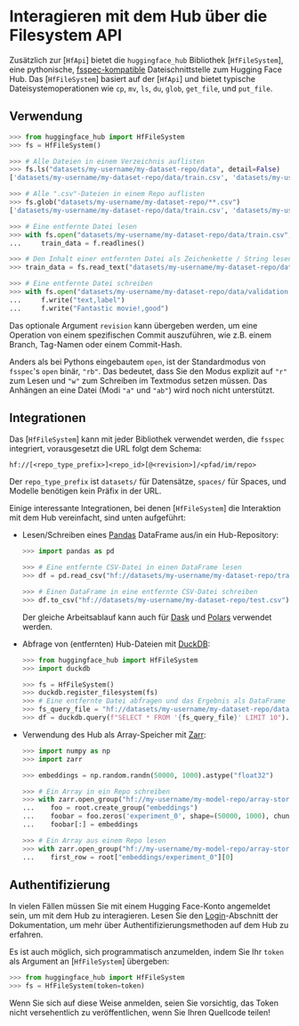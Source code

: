 <!--⚠️ Note that this file is in Markdown but contains specific syntax for our doc-builder (similar to MDX) that may not be
rendered properly in your Markdown viewer.
-->

# Interagieren mit dem Hub über die Filesystem API

Zusätzlich zur [`HfApi`] bietet die `huggingface_hub` Bibliothek [`HfFileSystem`], eine pythonische, [fsspec-kompatible](https://filesystem-spec.readthedocs.io/en/latest/) Dateischnittstelle zum Hugging Face Hub. Das [`HfFileSystem`] basiert auf der [`HfApi`] und bietet typische Dateisystemoperationen wie `cp`, `mv`, `ls`, `du`, `glob`, `get_file`, und `put_file`.

## Verwendung

```python
>>> from huggingface_hub import HfFileSystem
>>> fs = HfFileSystem()

>>> # Alle Dateien in einem Verzeichnis auflisten
>>> fs.ls("datasets/my-username/my-dataset-repo/data", detail=False)
['datasets/my-username/my-dataset-repo/data/train.csv', 'datasets/my-username/my-dataset-repo/data/test.csv']

>>> # Alle ".csv"-Dateien in einem Repo auflisten
>>> fs.glob("datasets/my-username/my-dataset-repo/**.csv")
['datasets/my-username/my-dataset-repo/data/train.csv', 'datasets/my-username/my-dataset-repo/data/test.csv']

>>> # Eine entfernte Datei lesen
>>> with fs.open("datasets/my-username/my-dataset-repo/data/train.csv", "r") as f:
...     train_data = f.readlines()

>>> # Den Inhalt einer entfernten Datei als Zeichenkette / String lesen
>>> train_data = fs.read_text("datasets/my-username/my-dataset-repo/data/train.csv", revision="dev")

>>> # Eine entfernte Datei schreiben
>>> with fs.open("datasets/my-username/my-dataset-repo/data/validation.csv", "w") as f:
...     f.write("text,label")
...     f.write("Fantastic movie!,good")
```

Das optionale Argument `revision` kann übergeben werden, um eine Operation von einem spezifischen Commit auszuführen, wie z.B. einem Branch, Tag-Namen oder einem Commit-Hash.

Anders als bei Pythons eingebautem `open`, ist der Standardmodus von `fsspec`'s `open` binär, `"rb"`. Das bedeutet, dass Sie den Modus explizit auf `"r"` zum Lesen und `"w"` zum Schreiben im Textmodus setzen müssen. Das Anhängen an eine Datei (Modi `"a"` und `"ab"`) wird noch nicht unterstützt.

## Integrationen

Das [`HfFileSystem`] kann mit jeder Bibliothek verwendet werden, die `fsspec` integriert, vorausgesetzt die URL folgt dem Schema:

```
hf://[<repo_type_prefix>]<repo_id>[@<revision>]/<pfad/im/repo>
```

Der `repo_type_prefix` ist `datasets/` für Datensätze, `spaces/` für Spaces, und Modelle benötigen kein Präfix in der URL.

Einige interessante Integrationen, bei denen [`HfFileSystem`] die Interaktion mit dem Hub vereinfacht, sind unten aufgeführt:

* Lesen/Schreiben eines [Pandas](https://pandas.pydata.org/pandas-docs/stable/user_guide/io.html#reading-writing-remote-files) DataFrame aus/in ein Hub-Repository:

  ```python
  >>> import pandas as pd

  >>> # Eine entfernte CSV-Datei in einen DataFrame lesen
  >>> df = pd.read_csv("hf://datasets/my-username/my-dataset-repo/train.csv")

  >>> # Einen DataFrame in eine entfernte CSV-Datei schreiben
  >>> df.to_csv("hf://datasets/my-username/my-dataset-repo/test.csv")
  ```

  Der gleiche Arbeitsablauf kann auch für  [Dask](https://docs.dask.org/en/stable/how-to/connect-to-remote-data.html) und [Polars](https://pola-rs.github.io/polars/py-polars/html/reference/io.html) verwendet werden.

* Abfrage von (entfernten) Hub-Dateien mit  [DuckDB](https://duckdb.org/docs/guides/python/filesystems):

  ```python
  >>> from huggingface_hub import HfFileSystem
  >>> import duckdb

  >>> fs = HfFileSystem()
  >>> duckdb.register_filesystem(fs)
  >>> # Eine entfernte Datei abfragen und das Ergebnis als DataFrame zurückbekommen
  >>> fs_query_file = "hf://datasets/my-username/my-dataset-repo/data_dir/data.parquet"
  >>> df = duckdb.query(f"SELECT * FROM '{fs_query_file}' LIMIT 10").df()
  ```

* Verwendung des Hub als Array-Speicher mit [Zarr](https://zarr.readthedocs.io/en/stable/tutorial.html#io-with-fsspec):

  ```python
  >>> import numpy as np
  >>> import zarr

  >>> embeddings = np.random.randn(50000, 1000).astype("float32")

  >>> # Ein Array in ein Repo schreiben
  >>> with zarr.open_group("hf://my-username/my-model-repo/array-store", mode="w") as root:
  ...    foo = root.create_group("embeddings")
  ...    foobar = foo.zeros('experiment_0', shape=(50000, 1000), chunks=(10000, 1000), dtype='f4')
  ...    foobar[:] = embeddings

  >>> # Ein Array aus einem Repo lesen
  >>> with zarr.open_group("hf://my-username/my-model-repo/array-store", mode="r") as root:
  ...    first_row = root["embeddings/experiment_0"][0]
  ```

## Authentifizierung

In vielen Fällen müssen Sie mit einem Hugging Face-Konto angemeldet sein, um mit dem Hub zu interagieren. Lesen Sie den [Login](../quick-start#login)-Abschnitt der Dokumentation, um mehr über Authentifizierungsmethoden auf dem Hub zu erfahren.

Es ist auch möglich, sich programmatisch anzumelden, indem Sie Ihr `token` als Argument an [`HfFileSystem`] übergeben:


```python
>>> from huggingface_hub import HfFileSystem
>>> fs = HfFileSystem(token=token)
```

Wenn Sie sich auf diese Weise anmelden, seien Sie vorsichtig, das Token nicht versehentlich zu veröffentlichen, wenn Sie Ihren Quellcode teilen!
